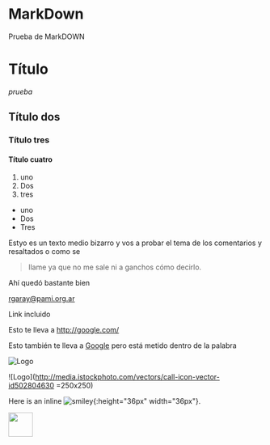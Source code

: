 # MarkDown
Prueba de MarkDOWN


# Título

_prueba_

## Título dos

### Título tres

#### Título cuatro

1. uno
2. Dos
3. tres

* uno
* Dos
* Tres

Estyo es un texto medio bizarro y vos a probar el tema de los comentarios y resaltados o como se 
>llame ya que no me sale ni a ganchos cómo decirlo.

Ahí quedó bastante bien

<rgaray@pami.org.ar>

Link incluido

Esto te lleva a <http://google.com/>

Esto también te lleva a [Google](http://google.com) pero está metido dentro de la palabra

![Logo](http://media.istockphoto.com/vectors/call-icon-vector-id502804630)


![Logo](http://media.istockphoto.com/vectors/call-icon-vector-id502804630 =250x250)


Here is an inline ![smiley](http://media.istockphoto.com/vectors/call-icon-vector-id502804630){:height="36px" width="36px"}.

<a href="url"><img src="http://media.istockphoto.com/vectors/call-icon-vector-id502804630" align="left" height="48" width="48" ></a>
